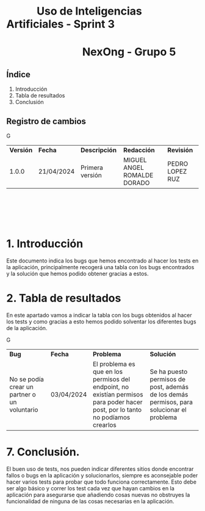# &nbsp;&nbsp;&nbsp;&nbsp;&nbsp;&nbsp;&nbsp;&nbsp;&nbsp;&nbsp;&nbsp; Uso de Inteligencias Artificiales - Sprint 3
# &nbsp;&nbsp;&nbsp;&nbsp;&nbsp;&nbsp;&nbsp;&nbsp;&nbsp;&nbsp;&nbsp;&nbsp;&nbsp;&nbsp;&nbsp;&nbsp;&nbsp;&nbsp;&nbsp;&nbsp;&nbsp;&nbsp;&nbsp;&nbsp;&nbsp;&nbsp;&nbsp;&nbsp;&nbsp; NexOng - Grupo 5



## Índice

1. Introducción
2. Tabla de resultados
3. Conclusión

## Registro de cambios


<table>
  <tr>
   <td><strong>Versión</strong>
   </td>
   <td><strong>Fecha</strong>
   </td>
   <td><strong>Descripción</strong>
   </td>
   <td><strong>Redacción</strong>
   </td>
   <td><strong>Revisión</strong>
   </td>
  </tr>
  <tr>
   <td>1.0.0</td>
   <td>21/04/2024</td>G
   <td>Primera versión</td>
   <td>MIGUEL ANGEL ROMALDE DORADO</td>
   <td>PEDRO LOPEZ RUZ</td>
  </tr>
</table>



<br/>

# 

<br/>



#  1. Introducción 

Este documento indica los bugs que hemos encontrado al hacer los tests en la aplicación, principalmente recogerá una tabla con los bugs encontrados y la solución que hemos podido obtener gracias a estos.



# 2. Tabla de resultados 

En este apartado vamos a indicar la tabla con los bugs obtenidos al hacer los tests y como gracias a esto hemos podido solventar los diferentes bugs de la aplicación.

<table>
  <tr>
   <td><strong>Bug</strong>
   </td>
   <td><strong>Fecha</strong>
   </td>
   <td><strong>Problema</strong>
   </td>
   <td><strong>Solución</strong>
   </td>
  </tr>
  <tr>
   <td>No se podía crear un partner o un voluntario</td>
   <td>03/04/2024</td>G
   <td>El problema es que en los permisos del endpoint, no existían permisos para poder hacer post, por lo tanto no podíamos crearlos</td>
   <td>Se ha puesto permisos de post, además de los demás permisos, para solucionar el problema</td>
  </tr>
</table>



# 7. Conclusión. 

El buen uso de tests, nos pueden indicar diferentes sitios donde encontrar fallos o bugs en la aplicación y solucionarlos, siempre es aconsejable poder hacer varios tests para probar que todo funciona correctamente. Esto debe ser algo básico y correr los test cada vez que hayan cambios en la aplicación para asegurarse que añadiendo cosas nuevas no obstruyes la funcionalidad de ninguna de las cosas necesarias en la aplicación.
